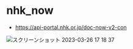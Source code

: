 # nhk_now

- https://api-portal.nhk.or.jp/doc-now-v2-con

![スクリーンショット 2023-03-26 17 18 37](https://user-images.githubusercontent.com/997855/227764279-fa1f2f3c-0281-4ff1-8e1c-deb8be23a2a7.png)
